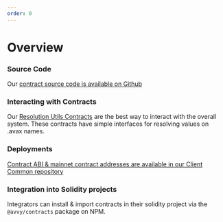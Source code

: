 ```yaml
---
order: 0
---
```


# Overview

### Source Code

Our [contract source code is available on Github](https://github.com/avvydomains/contracts)


### Interacting with Contracts

Our [Resolution Utils Contracts](/contracts/resolution-utils/) are the best way to interact with the overall system. These contracts have simple interfaces for resolving values on .avax names.


### Deployments

[Contract ABI & mainnet contract addresses are available in our Client Common repository](https://github.com/avvydomains/client-common/blob/master/contracts/43114.json)


### Integration into Solidity projects

Integrators can install & import contracts in their solidity project via the `@avvy/contracts` package on NPM.


